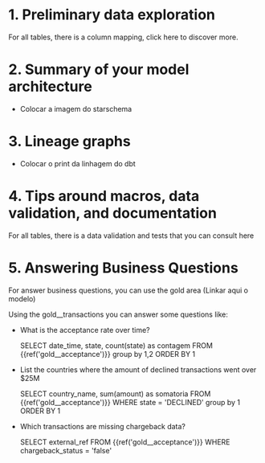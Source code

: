 # 1. Preliminary data exploration

For all tables, there is a column mapping, click here to discover more.

# 2. Summary of your model architecture

- Colocar a imagem do starschema
  
# 3. Lineage graphs
- Colocar o print da linhagem do dbt

# 4. Tips around macros, data validation, and documentation

For all tables, there is a data validation and tests that you can consult here

# 5. Answering Business Questions

For answer business questions, you can use the gold area (Linkar aqui o modelo)

Using the gold__transactions you can answer some questions like: 

- What is the acceptance rate over time?

  SELECT date_time,
        state,
        count(state) as contagem
  FROM {{ref('gold__acceptance')}}
  group by 1,2
  ORDER BY 1
  
- List the countries where the amount of declined transactions went over $25M

  SELECT country_name,
        sum(amount) as somatoria
  FROM {{ref('gold__acceptance')}}
  WHERE state = 'DECLINED'
  group by 1
  ORDER BY 1

- Which transactions are missing chargeback data?

  SELECT
  external_ref
  FROM {{ref('gold__acceptance')}}
  WHERE chargeback_status = 'false'
